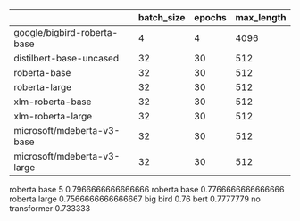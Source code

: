 |                             | batch_size | epochs | max_length |
|-----------------------------|------------|--------|------------|
| google/bigbird-roberta-base | 4          | 4      | 4096       |
| distilbert-base-uncased     | 32         | 30     | 512        |
| roberta-base                | 32         | 30     | 512        |
| roberta-large               | 32         | 30     | 512        |
| xlm-roberta-base            | 32         | 30     | 512        |
| xlm-roberta-large           | 32         | 30     | 512        |
| microsoft/mdeberta-v3-base  | 32         | 30     | 512        |
| microsoft/mdeberta-v3-large | 32         | 30     | 512        |

roberta base 5              0.7966666666666666
roberta base                0.7766666666666666
roberta large               0.7566666666666667
big bird                    0.76
bert                        0.7777779
no transformer              0.733333
